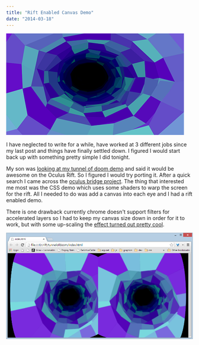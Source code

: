 ```yaml
---
title: "Rift Enabled Canvas Demo"
date: "2014-03-18"
---
```


![](images/nww4NBm.png)

I have neglected to write for a while, have worked at 3 different jobs since my last post and things have finally settled down. I figured I would start back up with something pretty simple I did tonight.

My son was [looking at my tunnel of doom demo](http://codepen.io/loktar00/pen/Alqkb) and said it would be awesome on the Oculus Rift. So I figured I would try porting it. After a quick search I came across the [oculus bridge project](https://github.com/Instrument/oculus-bridge/). The thing that interested me most was the CSS demo which uses some shaders to warp the screen for the rift. All I needed to do was add a canvas into each eye and I had a rift enabled demo.

There is one drawback currently chrome doesn't support filters for accelerated layers so I had to keep my canvas size down in order for it to work, but with some up-scaling the [effect turned out pretty cool](http://codepen.io/loktar00/pen/gpuLE).

![Rift Enabled Tunnel](images/mFdZScK.png)
